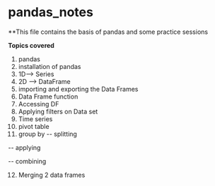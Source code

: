 # pandas_notes

**This file contains the basis of pandas and some practice sessions

**Topics covered**
1. pandas
2. installation of pandas
3. 1D--> Series
4. 2D --> DataFrame
5. importing and exporting the Data Frames
6. Data Frame function
7. Accessing DF
8. Applying filters on Data set
9. Time series
10. pivot table
11. group by
-- splitting

-- applying

-- combining

12. Merging 2 data frames
